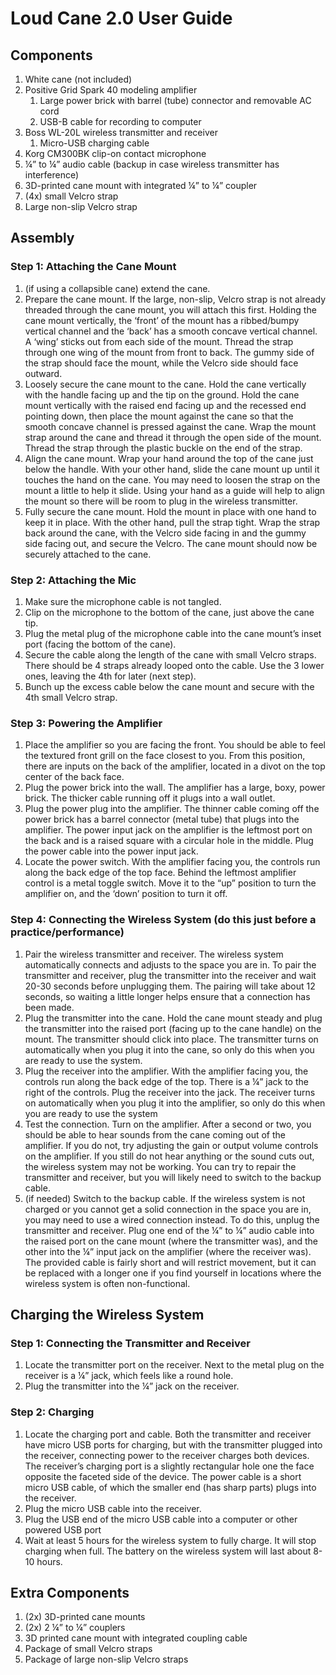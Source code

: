 # Loud Cane 2.0 User Guide
## Components
1. White cane (not included)
2. Positive Grid Spark 40 modeling amplifier
    1. Large power brick with barrel (tube) connector and removable AC cord
    2. USB-B cable for recording to computer
3. Boss WL-20L wireless transmitter and receiver
    1. Micro-USB charging cable
4. Korg CM300BK clip-on contact microphone
5. ¼” to ¼” audio cable (backup in case wireless transmitter has interference)
6. 3D-printed cane mount with integrated ¼” to ¼” coupler
7. (4x) small Velcro strap
8. Large non-slip Velcro strap
## Assembly
### Step 1: Attaching the Cane Mount
1. (if using a collapsible cane) extend the cane.
2. Prepare the cane mount. If the large, non-slip, Velcro strap is not already threaded through the cane mount, you will attach this first. Holding the cane mount vertically, the ‘front’ of the mount has a ribbed/bumpy vertical channel and the ‘back’ has a smooth concave vertical channel. A ‘wing’ sticks out from each side of the mount. Thread the strap through one wing of the mount from front to back. The gummy side of the strap should face the mount, while the Velcro side should face outward.
3. Loosely secure the cane mount to the cane. Hold the cane vertically with the handle facing up and the tip on the ground. Hold the cane mount vertically with the raised end facing up and the recessed end pointing down, then place the mount against the cane so that the smooth concave channel is pressed against the cane. Wrap the mount strap around the cane and thread it through the open side of the mount. Thread the strap through the plastic buckle on the end of the strap. 
4. Align the cane mount. Wrap your hand around the top of the cane just below the handle. With your other hand, slide the cane mount up until it touches the hand on the cane. You may need to loosen the strap on the mount a little to help it slide. Using your hand as a guide will help to align the mount so there will be room to plug in the wireless transmitter.
5. Fully secure the cane mount. Hold the mount in place with one hand to keep it in place. With the other hand, pull the strap tight. Wrap the strap back around the cane, with the Velcro side facing in and the gummy side facing out, and secure the Velcro. The cane mount should now be securely attached to the cane.
### Step 2: Attaching the Mic
1. Make sure the microphone cable is not tangled. 
2. Clip on the microphone to the bottom of the cane, just above the cane tip.
3. Plug the metal plug of the microphone cable into the cane mount’s inset port (facing the bottom of the cane).
4. Secure the cable along the length of the cane with small Velcro straps. There should be 4 straps already looped onto the cable. Use the 3 lower ones, leaving the 4th for later (next step).
5. Bunch up the excess cable below the cane mount and secure with the 4th small Velcro strap.
### Step 3: Powering the Amplifier
1. Place the amplifier so you are facing the front. You should be able to feel the textured front grill on the face closest to you. From this position, there are inputs on the back of the amplifier, located in a divot on the top center of the back face.
2. Plug the power brick into the wall. The amplifier has a large, boxy, power brick. The thicker cable running off it plugs into a wall outlet.
3. Plug the power plug into the amplifier. The thinner cable coming off the power brick has a barrel connector (metal tube) that plugs into the amplifier. The power input jack on the amplifier is the leftmost port on the back and is a raised square with a circular hole in the middle. Plug the power cable into the power input jack.
4. Locate the power switch. With the amplifier facing you, the controls run along the back edge of the top face. Behind the leftmost amplifier control is a metal toggle switch. Move it to the “up” position to turn the amplifier on, and the ‘down’ position to turn it off.
### Step 4: Connecting the Wireless System (do this just before a practice/performance)
1. Pair the wireless transmitter and receiver. The wireless system automatically connects and adjusts to the space you are in. To pair the transmitter and receiver, plug the transmitter into the receiver and wait 20-30 seconds before unplugging them. The pairing will take about 12 seconds, so waiting a little longer helps ensure that a connection has been made.
2. Plug the transmitter into the cane. Hold the cane mount steady and plug the transmitter into the raised port (facing up to the cane handle) on the mount. The transmitter should click into place. The transmitter turns on automatically when you plug it into the cane, so only do this when you are ready to use the system.
3. Plug the receiver into the amplifier. With the amplifier facing you, the controls run along the back edge of the top. There is a ¼” jack to the right of the controls. Plug the receiver into the jack. The receiver turns on automatically when you plug it into the amplifier, so only do this when you are ready to use the system
4. Test the connection. Turn on the amplifier. After a second or two, you should be able to hear sounds from the cane coming out of the amplifier. If you do not, try adjusting the gain or output volume controls on the amplifier. If you still do not hear anything or the sound cuts out, the wireless system may not be working. You can try to repair the transmitter and receiver, but you will likely need to switch to the backup cable.
5. (if needed) Switch to the backup cable. If the wireless system is not charged or you cannot get a solid connection in the space you are in, you may need to use a wired connection instead. To do this, unplug the transmitter and receiver. Plug one end of the ¼” to ¼” audio cable into the raised port on the cane mount (where the transmitter was), and the other into the ¼” input jack on the amplifier (where the receiver was). The provided cable is fairly short and will restrict movement, but it can be replaced with a longer one if you find yourself in locations where the wireless system is often non-functional. 
## Charging the Wireless System
### Step 1: Connecting the Transmitter and Receiver
1. Locate the transmitter port on the receiver. Next to the metal plug on the receiver is a ¼” jack, which feels like a round hole. 
2. Plug the transmitter into the ¼” jack on the receiver.
### Step 2: Charging
1. Locate the charging port and cable. Both the transmitter and receiver have micro USB ports for charging, but with the transmitter plugged into the receiver, connecting power to the receiver charges both devices. The receiver’s charging port is a slightly rectangular hole one the face opposite the faceted side of the device. The power cable is a short micro USB cable, of which the smaller end (has sharp parts) plugs into the receiver. 
2. Plug the micro USB cable into the receiver.
3. Plug the USB end of the micro USB cable into a computer or other powered USB port
4. Wait at least 5 hours for the wireless system to fully charge. It will stop charging when full. The battery on the wireless system will last about 8-10 hours.
## Extra Components
1. (2x) 3D-printed cane mounts
2. (2x) 2 ¼” to ¼” couplers
3. 3D printed cane mount with integrated coupling cable
4. Package of small Velcro straps
5. Package of large non-slip Velcro straps
